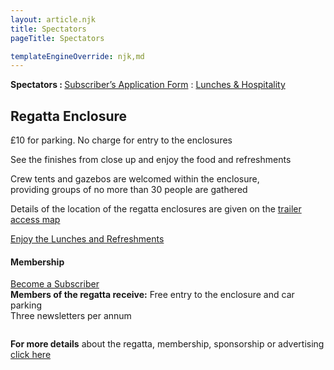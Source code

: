 ```yaml
---
layout: article.njk
title: Spectators
pageTitle: Spectators

templateEngineOverride: njk,md
---
```

<div id="nav" style="display:none">1</div>
<div class="centered">
		  <div id="main" class="left">
	      <strong>Spectators : </strong><a href="/pdfs/SubscribersForm.pdf">Subscriber&rsquo;s Application Form</a>  : <a href="/lunches_and_hospitality/">Lunches &amp; Hospitality</a></p>
 	      <!--<h2>Everyone Welcome in the Enclosure</h2>-->
	      <h2>Regatta Enclosure</h2>
	      <p>£10 for parking. No charge for entry to the enclosures</p>
	      <p>See the finishes from close up and enjoy the food and refreshments</p>
	      <p>Crew tents and gazebos are welcomed within the enclosure, <br>
			 providing groups of no more than 30 people are gathered </p>
	      <p>Details of the location of the regatta enclosures are given on the <a href="/access">trailer access map</a></p>
	      <p><a href="/lunches_and_hospitality/">Enjoy the Lunches and Refreshments</a></p>
	      <h4>Membership</h4>
	      <p style="margin-bottom:2em"><a href="/pdfs/SubscribersForm.pdf">Become a Subscriber</a><br>
	      <strong>Members of the regatta receive:</strong>
	      Free entry to the enclosure and car parking<br>
          Three newsletters per annum<br></p>
		  <p style="margin-top:1.4em"><strong>For more details</strong> about the regatta, membership, sponsorship or advertising
	      <a href="/contacts/">click here</a></strong></p>
</div>
